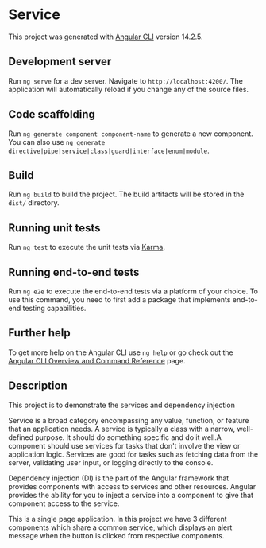 # Service

This project was generated with [Angular CLI](https://github.com/angular/angular-cli) version 14.2.5.

## Development server

Run `ng serve` for a dev server. Navigate to `http://localhost:4200/`. The application will automatically reload if you change any of the source files.

## Code scaffolding

Run `ng generate component component-name` to generate a new component. You can also use `ng generate directive|pipe|service|class|guard|interface|enum|module`.

## Build

Run `ng build` to build the project. The build artifacts will be stored in the `dist/` directory.

## Running unit tests

Run `ng test` to execute the unit tests via [Karma](https://karma-runner.github.io).

## Running end-to-end tests

Run `ng e2e` to execute the end-to-end tests via a platform of your choice. To use this command, you need to first add a package that implements end-to-end testing capabilities.

## Further help

To get more help on the Angular CLI use `ng help` or go check out the [Angular CLI Overview and Command Reference](https://angular.io/cli) page.


##  Description
This project is to demonstrate the services and dependency injection

Service is a broad category encompassing any value, function, or feature that an application needs. A service is typically a class with a narrow, well-defined purpose. It should do something specific and do it well.A component should use services for tasks that don't involve the view or application logic. Services are good for tasks such as fetching data from the server, validating user input, or logging directly to the console.

Dependency injection (DI) is the part of the Angular framework that provides components with access to services and other resources. Angular provides the ability for you to inject a service into a component to give that component access to the service.

This is a single page application. In this project we have 3 different components which share a common service, which displays an alert message when the button is clicked from respective components.

